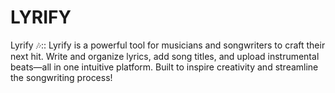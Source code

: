 # LYRIFY
Lyrify 🎶:: Lyrify is a powerful tool for musicians and songwriters to craft their next hit. Write and organize lyrics, add song titles, and upload instrumental beats—all in one intuitive platform. Built to inspire creativity and streamline the songwriting process!
